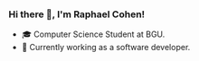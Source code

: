 ### Hi there 👋, I'm Raphael Cohen!
- 🎓 Computer Science Student at BGU.
- 🌱 Currently working as a software developer.
